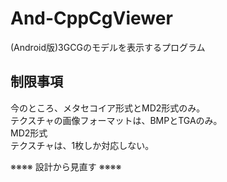 # And-CppCgViewer
(Android版)3GCGのモデルを表示するプログラム

## 制限事項
今のところ、メタセコイア形式とMD2形式のみ。<br>
テクスチャの画像フォーマットは、BMPとTGAのみ。<br>
MD2形式<br>
テクスチャは、1枚しか対応しない。<br>

※※※※ 設計から見直す ※※※※
